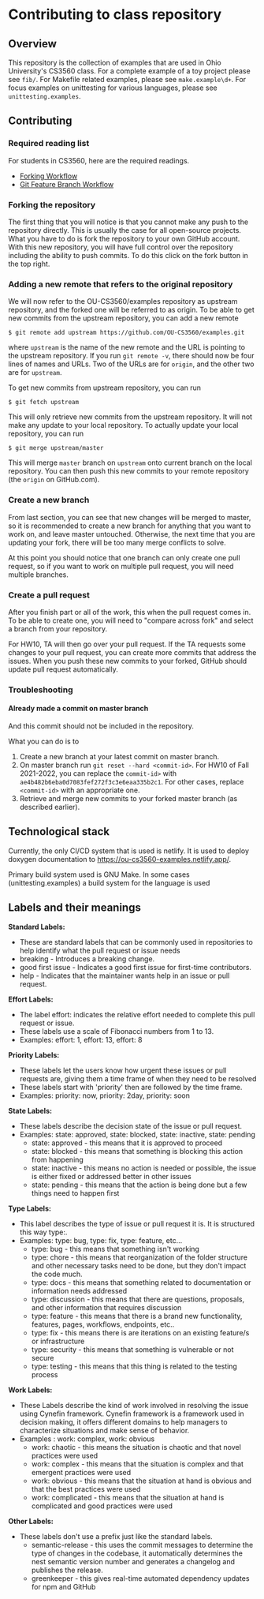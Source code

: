 # Contributing to class repository

## Overview

This repository is the collection of examples that are used in Ohio University's CS3560 class. For a complete example of a toy project please see `fib/`.
For Makefile related examples, please see `make.example\d+`. For focus examples on unittesting for various languages, please see `unittesting.examples`.

## Contributing

### Required reading list

For students in CS3560, here are the required readings.

- [Forking Workflow](https://www.atlassian.com/git/tutorials/comparing-workflows/forking-workflow)
- [Git Feature Branch Workflow](https://www.atlassian.com/git/tutorials/comparing-workflows/feature-branch-workflow)

### Forking the repository

The first thing that you will notice is that you cannot make any push to the repository directly. This is usually the case for all open-source projects.
What you have to do is fork the repository to your own GitHub account. With this new repository, you will have full control over the
repository including the ability to push commits. To do this click on the fork button in the top right.

### Adding a new remote that refers to the original repository

We will now refer to the OU-CS3560/examples repository as upstream repository, and the forked one will be referred to as origin. To
be able to get new commits from the upstream repository, you can add a new remote

```console
$ git remote add upstream https://github.com/OU-CS3560/examples.git
```

where `upstream` is the name of the new remote and the URL is pointing to the upstream repository. If you run `git remote -v`,
there should now be four lines of names and URLs. Two of the URLs are for `origin`, and the other two are for `upstream`.

To get new commits from upstream repository, you can run

```console
$ git fetch upstream
```

This will only retrieve new commits from the upstream repository. It will not make any update to your local repository. To
actually update your local repository, you can run

```console
$ git merge upstream/master
```

This will merge `master` branch on `upstream` onto current branch on the local repository. You can then push this new commits
to your remote repository (the `origin` on GitHub.com).

### Create a new branch

From last section, you can see that new changes will be merged to master, so it is recommended to create a new branch for anything that you want to work on, and leave master untouched. Otherwise, the next time that you are updating your fork, there
will be too many merge conflicts to solve.

At this point you should notice that one branch can only create one pull request, so if you want to work on multiple pull
request, you will need multiple branches.

### Create a pull request

After you finish part or all of the work, this when the pull request comes in. To be able to create one, you will need to "compare across fork"
and select a branch from your repository.

For HW10, TA will then go over your pull request. If the TA requests some changes to your pull request, you can create
more commits that address the issues. When you push these new commits to your forked, GitHub should update pull request
automatically.

### Troubleshooting

#### Already made a commit on master branch

And this commit should not be included in the repository.

What you can do is to

1. Create a new branch at your latest commit on master branch.
2. On master branch run `git reset --hard <commit-id>`. For HW10 of Fall 2021-2022, you can replace the
   `commit-id>` with `ae4b482b6eba0d7083fef272f3c3e6eaa335b2c1`. For other cases, replace `<commit-id>` with
   an appropriate one.
3. Retrieve and merge new commits to your forked master branch (as described earlier).

## Technological stack

Currently, the only CI/CD system that is used is netlify. It is used to deploy doxygen documentation to https://ou-cs3560-examples.netlify.app/.

Primary build system used is GNU Make. In some cases (unittesting.examples)
a build system for the language is used

## Labels and their meanings

**Standard Labels:**
- These are standard labels that can be commonly used in repositories to help identify what the pull request or issue needs
- breaking - Introduces a breaking change.
- good first issue - Indicates a good first issue for first-time contributors.
- help - Indicates that the maintainer wants help in an issue or pull request.

**Effort Labels:**
- The label effort:<number> indicates the relative effort needed to complete this pull request or issue.
- These labels use a scale of Fibonacci numbers from 1 to 13.
- Examples: effort: 1, effort: 13, effort: 8

**Priority Labels:**
- These labels let the users know how urgent these issues or pull requests are, giving them a time frame of when they need to be resolved
- These labels start with 'priority' then are followed by the time frame.
- Examples: priority: now, priority: 2day, priority: soon

**State Labels:**
- These labels describe the decision state of the issue or pull request.
- Examples: state: approved, state: blocked, state: inactive, state: pending
  - state: approved - this means that it is approved to proceed
  - state: blocked - this means that something is blocking this action from happening
  - state: inactive - this means no action is needed or possible, the issue is either fixed or addressed better in other issues
  - state: pending - this means that the action is being done but a few things need to happen first

**Type Labels:**
- This label describes the type of issue or pull request it is. It is structured this way type:<what type it is>.
- Examples: type: bug, type: fix, type: feature, etc...
  - type: bug - this means that something isn't working
  - type: chore - this means that reorganization of the folder structure and other necessary tasks need to be done, but they don't impact the code much.
  - type: docs - this means that something related to documentation or information needs addressed
  - type: discussion - this means that there are questions, proposals, and other information that requires discussion
  - type: feature - this means that there is a brand new functionality, features, pages, workflows, endpoints, etc..
  - type: fix - this means there is are iterations on an existing feature/s or infrastructure
  - type: security - this means that something is vulnerable or not secure
  - type: testing - this means that this thing is related to the testing process

**Work Labels:**
- These Labels describe the kind of work involved in resolving the issue using Cynefin framework.
 Cynefin framework is a framework used in decision making, it offers different domains to help managers to characterize situations and make sense of behavior.
- Examples : work: complex, work: obvious
  - work: chaotic - this means the situation is chaotic and that novel practices were used
  - work: complex - this means that the situation is complex and that emergent practices were used
  - work: obvious - this means that the situation at hand is obvious and that the best practices were used
  - work: complicated - this means that the situation at hand is complicated and good practices were used

**Other Labels:**
- These labels don't use a prefix just like the standard labels.
  - semantic-release - this uses the commit messages to determine the type of changes in the codebase, it automatically determines the nest semantic version number and generates a changelog and publishes the release.
  - greenkeeper - this gives real-time automated dependency updates for npm and GitHub
